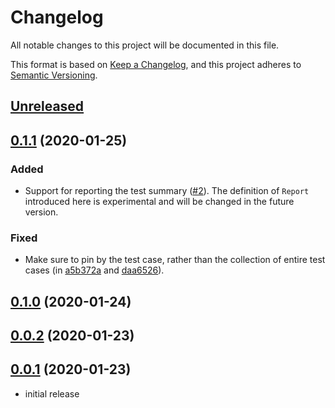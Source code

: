 # Changelog

All notable changes to this project will be documented in this file.

This format is based on [Keep a Changelog], and this project adheres to [Semantic Versioning].

## [Unreleased]

## [0.1.1] (2020-01-25)

### Added

* Support for reporting the test summary ([#2](https://github.com/ubnt-intrepid/mimicaw/pull/2)).
  The definition of `Report` introduced here is experimental and will be changed
  in the future version.

### Fixed

* Make sure to pin by the test case, rather than the collection of entire test cases (in [a5b372a](https://github.com/ubnt-intrepid/mimicaw/commit/a5b372a3d94fd606984579bd373f3688dec83b46) and [daa6526](https://github.com/ubnt-intrepid/mimicaw/commit/daa6526c5e483719944f3a298b805040bf368f32)).

## [0.1.0] (2020-01-24)

## [0.0.2] (2020-01-23)

## [0.0.1] (2020-01-23)

* initial release

<!-- links -->

[Unreleased]: https://github.com/ubnt-intrepid/mimicaw/compare/v0.1.1...HEAD
[0.1.1]: https://github.com/ubnt-intrepid/mimicaw/compare/v0.1.0...v0.1.1
[0.1.0]: https://github.com/ubnt-intrepid/mimicaw/compare/v0.0.2...v0.1.0
[0.0.2]: https://github.com/ubnt-intrepid/mimicaw/compare/v0.0.1...v0.0.2
[0.0.1]: https://github.com/ubnt-intrepid/mimicaw/tree/v0.0.1

[Keep a Changelog]: https://keepachangelog.com/en/1.0.0/
[Semantic Versioning]: https://semver.org/spec/v2.0.0.html

